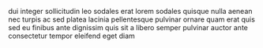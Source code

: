 dui integer sollicitudin leo sodales erat lorem sodales quisque nulla aenean nec
turpis ac sed platea lacinia pellentesque pulvinar ornare quam erat quis sed eu
finibus ante dignissim quis sit a libero semper pulvinar auctor ante
consectetur tempor eleifend eget diam